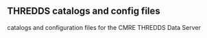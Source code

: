 ## THREDDS catalogs and config files
catalogs and configuration files for the CMRE THREDDS Data Server
